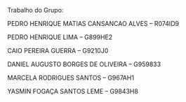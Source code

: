 Trabalho do Grupo:

PEDRO HENRIQUE MATIAS CANSANCAO ALVES – R074ID9

PEDRO HENRIQUE LIMA – G899HE2

CAIO PEREIRA GUERRA – G9210J0

DANIEL AUGUSTO BORGES DE OLIVEIRA – G959833

MARCELA RODRIGUES SANTOS – G967AH1

YASMIN FOGAÇA SANTOS LEME – G9843H8
